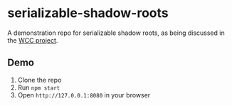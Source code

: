 # serializable-shadow-roots

A demonstration repo for serializable shadow roots, as being discussed in the [WCC project](https://github.com/ProjectEvergreen/wcc/issues/177).

## Demo

1. Clone the repo
1. Run `npm start`
1. Open `http://127.0.0.1:8080` in your browser
